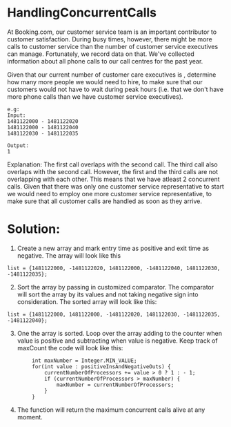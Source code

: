 # HandlingConcurrentCalls
At Booking.com, our customer service team is an important contributor to customer satisfaction. During busy times,
however, there might be more calls to customer service than the number of customer service executives can manage.
Fortunately, we record data on that. We've collected information about all phone calls to our call centres for the past
year.


Given that our current number of customer care executives is , determine how many more people we would need to hire,
to make sure that our customers would not have to wait during peak hours (i.e. that we don't have more phone calls than
we have customer service executives).
```
e.g:
Input:
1481122000 - 1481122020
1481122000 - 1481122040
1481122030 - 1481122035

Output:
1
```
Explanation:
The first call overlaps with the second call. The third call also overlaps with the second call. However, the first
and the third calls are not overlapping with each other. This means that we have atleast 2 concurrent calls. Given that
there was only one customer service representative to start we would need to employ one more customer service
representative, to make sure that all customer calls are handled as soon as they arrive.


# Solution:
1. Create a new array and mark entry time as positive and exit time as negative. The array will look like this
```
list = {1481122000, -1481122020, 1481122000, -1481122040, 1481122030, -1481122035};
```

2. Sort the array by passing in customized comparator. The comparator will sort the array by its values and not taking
negative sign into consideration. The sorted array will look like this:
```
list = {1481122000, 1481122000, -1481122020, 1481122030, -1481122035, -1481122040};
```

3. One the array is sorted. Loop over the array adding to the counter when value is positive and subtracting when
value is negative. Keep track of maxCount the code will look like this:
```
        int maxNumber = Integer.MIN_VALUE;
        for(int value : positiveInsAndNegativeOuts) {
            currentNumberOfProcessors += value > 0 ? 1 : - 1;
            if (currentNumberOfProcessors > maxNumber) {
                maxNumber = currentNumberOfProcessors;
            }
        }
```
4. The function will return the maximum concurrent calls alive at any moment.
